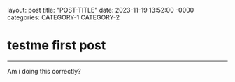 layout: post
title: "POST-TITLE"
date: 2023-11-19 13:52:00 -0000
categories: CATEGORY-1 CATEGORY-2

# testme first post
----
Am i doing this correctly?
